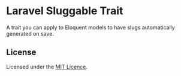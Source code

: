 # Laravel Sluggable Trait

A trait you can apply to Eloquent models to have slugs automatically generated on save.

## License

Licensed under the [MIT Licence](LICENSE.md).
